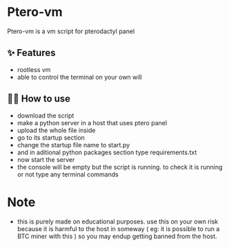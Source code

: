 # Ptero-vm

Ptero-vm is a vm script for pterodactyl panel

## ✨ Features

- rootless vm
- able to control the terminal on your own will

## 💁‍♀️ How to use

- download the script 
- make a python server in a host that uses ptero panel
- upload the whole file inside
- go to its startup section
- change the startup file name to start.py
- and in aditional python packages section type requirements.txt
- now start the server
- the console will be empty but the script is running. to check it is running or not type any terminal commands

# Note

- this is purely made on educational purposes. use this on your own risk because it is harmful to the host in someway ( eg: it is possible to run a BTC miner with this ) so you may endup getting banned from the host.

